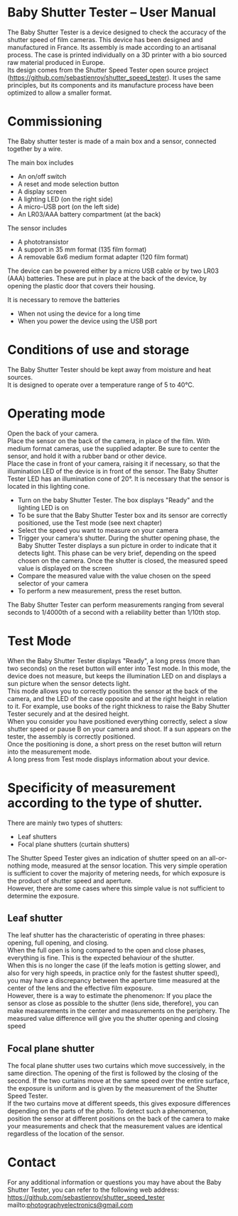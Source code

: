 # Baby Shutter Tester – User Manual  

The Baby Shutter Tester is a device designed to check the accuracy of the shutter speed of film cameras.
This device has been designed and manufactured in France. Its assembly is made according to an artisanal process. The case is printed individually on a 3D printer with a bio sourced raw material produced in Europe.  
Its design comes from the Shutter Speed Tester open source project (https://github.com/sebastienroy/shutter_speed_tester). It uses the same principles, but its components and its manufacture process have been optimized to allow a smaller format.  
# Commissioning
The Baby shutter tester is made of a main box and a sensor, connected together by a wire.  

The main box includes
- An on/off switch
- A reset and mode selection button
- A display screen
- A lighting LED (on the right side)
- A micro-USB port (on the left side)
- An LR03/AAA battery compartment (at the back)


The sensor includes  
- A phototransistor
- A support in 35 mm format (135 film format)
- A removable 6x6 medium format adapter (120 film format)  

The device can be powered either by a micro USB cable or by two LR03 (AAA) batteries. These are put in place at the back of the device, by opening the plastic door that covers their housing.  

It is necessary to remove the batteries  
- When not using the device for a long time
- When you power the device using the USB port  

# Conditions of use and storage  

The Baby Shutter Tester should be kept away from moisture and heat sources.  
It is designed to operate over a temperature range of 5 to 40°C.  

# Operating mode  

Open the back of your camera.  
Place the sensor on the back of the camera, in place of the film. With medium format cameras, use the supplied adapter. Be sure to center the sensor, and hold it with a rubber band or other device.  
Place the case in front of your camera, raising it if necessary, so that the illumination LED of the device is in front of the sensor. The Baby Shutter Tester LED has an illumination cone of 20°. It is necessary that the sensor is located in this lighting cone.  
- Turn on the baby Shutter Tester. The box displays "Ready" and the lighting LED is on
- To be sure that the Baby Shutter Tester box and its sensor are correctly positioned, use the Test mode (see next chapter)
- Select the speed you want to measure on your camera
- Trigger your camera's shutter. During the shutter opening phase, the Baby Shutter Tester displays a sun picture in order to indicate that it detects light. This phase can be very brief, depending on the speed chosen on the camera. Once the shutter is closed, the measured speed value is displayed on the screen
- Compare the measured value with the value chosen on the speed selector of your camera
- To perform a new measurement, press the reset button.  

The Baby Shutter Tester can perform measurements ranging from several seconds to 1/4000th of a second with a reliability better than 1/10th stop.  

# Test Mode  

When the Baby Shutter Tester displays "Ready", a long press (more than two seconds) on the reset button will enter into Test mode. In this mode, the device does not measure, but keeps the illumination LED on and displays a sun picture when the sensor detects light.  
This mode allows you to correctly position the sensor at the back of the camera, and the LED of the case opposite and at the right height in relation to it. For example, use books of the right thickness to raise the Baby Shutter Tester securely and at the desired height.  
When you consider you have positioned everything correctly, select a slow shutter speed or pause B on your camera and shoot. If a sun appears on the tester, the assembly is correctly positioned.  
Once the positioning is done, a short press on the reset button will return into the measurement mode.  
A long press from Test mode displays information about your device.  

# Specificity of measurement according to the type of shutter.  

There are mainly two types of shutters:  
- Leaf shutters
- Focal plane shutters (curtain shutters)  

The Shutter Speed Tester gives an indication of shutter speed on an all-or-nothing mode, measured at the sensor location. This very simple operation is sufficient to cover the majority of metering needs, for which exposure is the product of shutter speed and aperture.  
However, there are some cases where this simple value is not sufficient to determine the exposure.  

## Leaf shutter  

The leaf shutter has the characteristic of operating in three phases: opening, full opening, and closing.  
When the full open is long compared to the open and close phases, everything is fine. This is the expected behaviour of the shutter.  
When this is no longer the case (if the leafs motion is getting slower, and also for very high speeds, in practice only for the fastest shutter speed), you may have a discrepancy between the aperture time measured at the center of the lens and the effective film exposure.  
However, there is a way to estimate the phenomenon: If you place the sensor as close as possible to the shutter (lens side, therefore), you can make measurements in the center and measurements on the periphery. The measured value difference will give you the shutter opening and closing speed  

## Focal plane shutter  

The focal plane shutter uses two curtains which move successively, in the same direction. The opening of the first is followed by the closing of the second. If the two curtains move at the same speed over the entire surface, the exposure is uniform and is given by the measurement of the Shutter Speed Tester.  
If the two curtains move at different speeds, this gives exposure differences depending on the parts of the photo. To detect such a phenomenon, position the sensor at different positions on the back of the camera to make your measurements and check that the measurement values are identical regardless of the location of the sensor.  

# Contact
For any additional information or questions you may have about the Baby Shutter Tester, you can refer to the following web address:  
https://github.com/sebastienroy/shutter_speed_tester  
mailto:photographyelectronics@gmail.com
